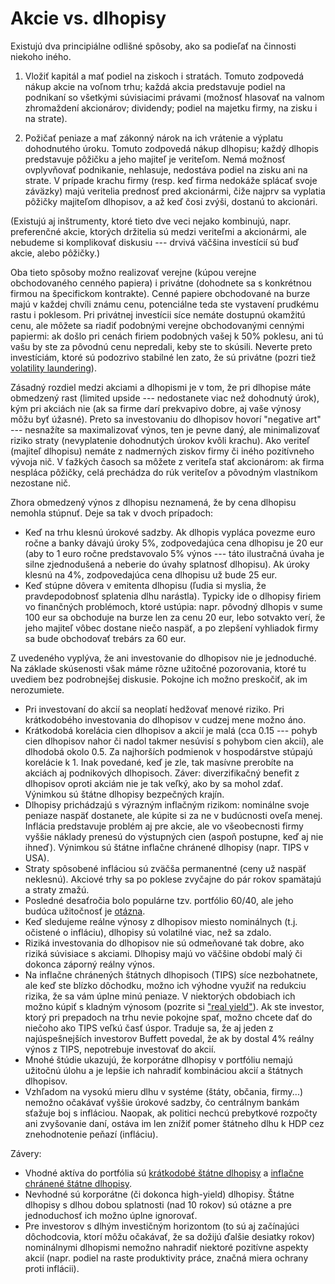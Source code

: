 # Akcie vs. dlhopisy

Existujú dva principiálne odlišné spôsoby, ako sa podieľať na činnosti niekoho iného.

1. Vložiť kapitál a mať podiel na ziskoch i stratách. Tomuto zodpovedá nákup akcie na voľnom trhu; každá akcia predstavuje podiel na podnikaní so všetkými súvisiacimi právami (možnosť hlasovať na valnom zhromaždení akcionárov; dividendy; podiel na majetku firmy, na zisku i na strate).

2. Požičať peniaze a mať zákonný nárok na ich vrátenie a výplatu dohodnutého úroku. Tomuto zodpovedá nákup dlhopisu; každý dlhopis predstavuje pôžičku a jeho majiteľ je veriteľom. Nemá možnosť ovplyvňovať podnikanie, nehlasuje, nedostáva podiel na zisku ani na strate. V prípade krachu firmy (resp. keď firma nedokáže splácať svoje záväzky) majú veritelia prednosť pred akcionármi, čiže najprv sa vyplatia pôžičky majiteľom dlhopisov, a až keď čosi zvýši, dostanú to akcionári.

(Existujú aj inštrumenty, ktoré tieto dve veci nejako kombinujú, napr. preferenčné akcie, ktorých držitelia sú medzi veriteľmi a akcionármi, ale nebudeme si komplikovať diskusiu --- drvivá väčšina investícií sú buď akcie, alebo pôžičky.)

Oba tieto spôsoby možno realizovať verejne (kúpou verejne obchodovaného cenného papiera) i privátne (dohodnete sa s konkrétnou firmou na špecifickom kontrakte). Cenné papiere obchodované na burze majú v každej chvíli známu cenu, potenciálne teda ste vystavení prudkému rastu i poklesom. Pri privátnej investícii síce nemáte dostupnú okamžitú cenu, ale môžete sa riadiť podobnými verejne obchodovanými cennými papiermi: ak došlo pri cenách firiem podobných vašej k 50% poklesu, ani tú vašu by ste za pôvodnú cenu nepredali, keby ste to skúsili. Neverte preto investíciám, ktoré sú podozrivo stabilné len zato, že sú privátne (pozri tiež [volatility laundering](https://www.aqr.com/Insights/Perspectives/Volatility-Laundering)).

Zásadný rozdiel medzi akciami a dlhopismi je v tom, že pri dlhopise máte obmedzený rast (limited upside --- nedostanete viac než dohodnutý úrok), kým pri akciách nie (ak sa firme darí prekvapivo dobre, aj vaše výnosy môžu byť úžasné). Preto sa investovaniu do dlhopisov hovorí "negative art" --- nesnažíte sa maximalizovať výnos, ten je pevne daný, ale minimalizovať riziko straty (nevyplatenie dohodnutých úrokov kvôli krachu). Ako veriteľ (majiteľ dlhopisu) nemáte z nadmerných ziskov firmy či iného pozitívneho vývoja nič. V ťažkých časoch sa môžete z veriteľa stať akcionárom: ak firma nespláca pôžičky, celá prechádza do rúk veriteľov a pôvodným vlastníkom nezostane nič.

Zhora obmedzený výnos z dlhopisu neznamená, že by cena dlhopisu nemohla stúpnuť. Deje sa tak v dvoch prípadoch: 
* Keď na trhu klesnú úrokové sadzby. Ak dlhopis vypláca povezme euro ročne a banky dávajú úroky 5%, zodpovedajúca cena dlhopisu je 20 eur (aby to 1 euro ročne predstavovalo 5% výnos --- táto ilustračná úvaha je silne zjednodušená a neberie do úvahy splatnosť dlhopisu). Ak úroky klesnú na 4%, zodpovedajúca cena dlhopisu už bude 25 eur.
* Keď stúpne dôvera v emitenta dlhopisu (ľudia si myslia, že pravdepodobnosť splatenia dlhu narástla). Typicky ide o dlhopisy firiem vo finančných problémoch, ktoré ustúpia: napr. pôvodný dlhopis v sume 100 eur sa obchoduje na burze len za cenu 20 eur, lebo sotvakto verí, že jeho majiteľ vôbec dostane niečo naspäť, a po zlepšení vyhliadok firmy sa bude obchodovať trebárs za 60 eur.

Z uvedeného vyplýva, že ani investovanie do dlhopisov nie je jednoduché. Na základe skúsenosti však máme rôzne užitočné pozorovania, ktoré tu uvediem bez podrobnejšej diskusie. Pokojne ich možno preskočiť, ak im nerozumiete.

* Pri investovaní do akcií sa neoplatí hedžovať menové riziko. Pri krátkodobého investovania do dlhopisov v cudzej mene možno áno.
* Krátkodobá korelácia cien dlhopisov a akcií je malá (cca 0.15 --- pohyb cien dlhopisov nahor či nadol takmer nesúvisí s pohybom cien akcií), ale dlhodobá okolo 0.5. Za najhorších podmienok v hospodárstve stúpajú korelácie k 1. Inak povedané, keď je zle, tak masívne prerobíte na akciách aj podnikových dlhopisoch. Záver: diverzifikačný benefit z dlhopisov oproti akciám nie je tak veľký, ako by sa mohol zdať. Výnimkou sú štátne dlhopisy bezpečných krajín.
* Dlhopisy prichádzajú s výrazným inflačným rizikom: nominálne svoje peniaze naspäť dostanete, ale kúpite si za ne v budúcnosti oveľa menej. Inflácia predstavuje problém aj pre akcie, ale vo všeobecnosti firmy vyššie náklady prenesú do výstupných cien (aspoň postupne, keď aj nie ihneď). Výnimkou sú štátne inflačne chránené dlhopisy (napr. TIPS v USA).
* Straty spôsobené infláciou sú zväčša permanentné (ceny už naspäť neklesnú). Akciové trhy sa po poklese zvyčajne do pár rokov spamätajú a straty zmažú.
* Posledné desaťročia bolo populárne tzv. portfólio 60/40, ale jeho budúca užitočnosť je [otázna](https://papers.ssrn.com/sol3/papers.cfm?abstract_id=4590406).
* Keď sledujeme reálne výnosy z dlhopisov miesto nominálnych (t.j. očistené o infláciu), dlhopisy sú volatilné viac, než sa zdalo.
* Riziká investovania do dlhopisov nie sú odmeňované tak dobre, ako riziká súvisiace s akciami. Dlhopisy majú vo väčšine období malý či dokonca záporný reálny výnos.
* Na inflačne chránených štátnych dlhopisoch (TIPS) síce nezbohatnete, ale keď ste blízko dôchodku, možno ich výhodne využiť na redukciu rizika, že sa vám úplne minú peniaze. V niektorých obdobiach ich možno kúpiť s kladným výnosom (pozrite si ["real yield"](https://www.ishares.com/uk/individual/en/products/251714/ishares-tips-ucits-etf)). Ak ste investor, ktorý pri prepadoch na trhu nevie pokojne spať, možno chcete dať do niečoho ako TIPS veľkú časť úspor. Traduje sa, že aj jeden z najúspešnejších investorov Buffett povedal, že ak by dostal 4% reálny výnos z TIPS, nepotrebuje investovať do akcií.
* Mnohé štúdie ukazujú, že korporátne dlhopisy v portfóliu nemajú užitočnú úlohu a je lepšie ich nahradiť kombináciou akcií a štátnych dlhopisov.
* Vzhľadom na vysokú mieru dlhu v systéme (štáty, občania, firmy...) nemožno očakávať vyššie úrokové sadzby, čo centrálnym bankám sťažuje boj s infláciou. Naopak, ak politici nechcú prebytkové rozpočty ani zvyšovanie daní, ostáva im len znížiť pomer štátneho dlhu k HDP cez znehodnotenie peňazí (infláciu).

Závery:
* Vhodné aktíva do portfólia sú [krátkodobé štátne dlhopisy](https://www.ishares.com/uk/individual/en/products/307243/ishares-treasury-bond-0-1yr-ucits-etf) a [inflačne chránené štátne dlhopisy](https://www.ishares.com/uk/individual/en/products/251714/ishares-tips-ucits-etf).
* Nevhodné sú korporátne (či dokonca high-yield) dlhopisy. Štátne dlhopisy s dlhou dobou splatnosti (nad 10 rokov) sú otázne a pre jednoduchosť ich možno úplne ignorovať.
* Pre investorov s dlhým investičným horizontom (to sú aj začínajúci dôchodcovia, ktorí môžu očakávať, že sa dožijú ďalšie desiatky rokov) nominálnymi dlhopismi nemožno nahradiť niektoré pozitívne aspekty akcií (napr. podiel na raste produktivity práce, značná miera ochrany proti inflácii).
